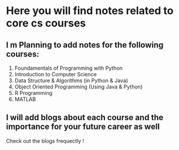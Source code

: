 # Here you will find notes related to core cs courses

## I m Planning to add notes for the following courses:
1. Foundamentals of Programming with Python
2. Introduction to Computer Science 
3. Data Structure & Algorithms (in Python & Java)
4. Object Oriented Programming (Using Java & Python)
5. R Programming
6. MATLAB 

## I will add blogs about each course and the importance for your future career as well
Check out the blogs frequectly !
